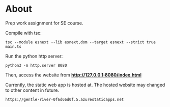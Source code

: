 # About

Prep work assignment for SE course.

Compile with tsc:


```
tsc --module esnext --lib esnext,dom --target esnext --strict true main.ts
```

Run the python http server:

```
python3 -m http.server 8080
```

Then, access the website from **http://127.0.0.1:8080/index.html**

Currently, the static web app is hosted at. The hosted website may changed to other content in future.

```
https://gentle-river-0f6d66d0f.5.azurestaticapps.net
```